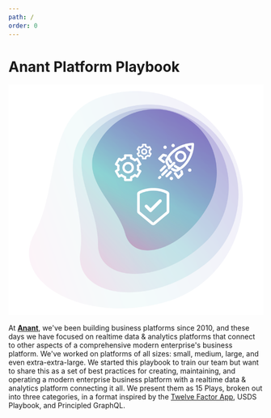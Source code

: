 ```yaml
---
path: /
order: 0
---
```


# Anant Platform Playbook

<div class="float">
  <img src="../images/overview.png" alt="Anant Corporation logo">
</div>




At [**Anant**](https://anant.us "Anant"), we've been building business platforms since 2010, and these days we have focused on realtime data & analytics platforms that connect to other aspects of a comprehensive modern enterprise's business platform. We've worked on platforms of all sizes: small, medium, large, and even extra-extra-large. We started this playbook to train our team but want to share this as a set of best practices for creating, maintaining, and operating a modern enterprise business platform with a realtime data & analytics platform connecting it all. We present them as 15 Plays, broken out into three categories, in a format inspired by the [Twelve Factor App](https://12factor.net), USDS Playbook, and Principled GraphQL.
